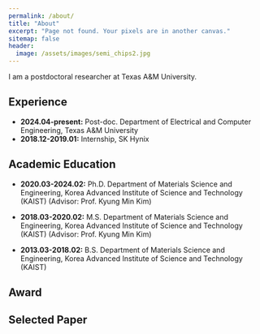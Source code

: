 ```yaml
---
permalink: /about/
title: "About"
excerpt: "Page not found. Your pixels are in another canvas."
sitemap: false
header:
  image: /assets/images/semi_chips2.jpg
---
```


I am a postdoctoral researcher at Texas A&M University.

## Experience
  * **2024.04-present:** Post-doc. Department of Electrical and Computer Engineering, Texas A&M University
  * **2018.12-2019.01:** Internship, SK Hynix

## Academic Education
  * **2020.03-2024.02:** Ph.D. Department of Materials Science and Engineering, Korea Advanced Institute of Science and Technology (KAIST) (Advisor: Prof. Kyung Min Kim)

  * **2018.03-2020.02:** M.S. Department of Materials Science and Engineering, Korea Advanced Institute of Science and Technology (KAIST) (Advisor: Prof. Kyung Min Kim)

  * **2013.03-2018.02:** B.S. Department of Materials Science and Engineering, Korea Advanced Institute of Science and Technology (KAIST)

## Award

## Selected Paper
